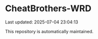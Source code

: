 # CheatBrothers-WRD

Last updated: 2025-07-04 23:04:13

This repository is automatically maintained.
